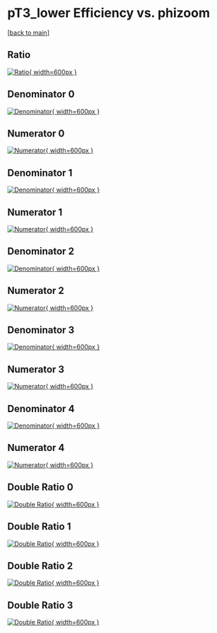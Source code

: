 # pT3_lower Efficiency vs. phizoom

[[back to main](./)]



## Ratio

[![Ratio](../mtv/var/pT3_lower_vtr_13_1_eff_phizoom.png){ width=600px }](../mtv/var/pT3_lower_vtr_13_1_eff_phizoom.pdf)

## Denominator 0

[![Denominator](../mtv/den/pT3_lower_vtr_13_1_eff_phizoom_den0.png){ width=600px }](../mtv/den/pT3_lower_vtr_13_1_eff_phizoom_den0.pdf)

## Numerator 0

[![Numerator](../mtv/num/pT3_lower_vtr_13_1_eff_phizoom_num0.png){ width=600px }](../mtv/num/pT3_lower_vtr_13_1_eff_phizoom_num0.pdf)

## Denominator 1

[![Denominator](../mtv/den/pT3_lower_vtr_13_1_eff_phizoom_den1.png){ width=600px }](../mtv/den/pT3_lower_vtr_13_1_eff_phizoom_den1.pdf)

## Numerator 1

[![Numerator](../mtv/num/pT3_lower_vtr_13_1_eff_phizoom_num1.png){ width=600px }](../mtv/num/pT3_lower_vtr_13_1_eff_phizoom_num1.pdf)

## Denominator 2

[![Denominator](../mtv/den/pT3_lower_vtr_13_1_eff_phizoom_den2.png){ width=600px }](../mtv/den/pT3_lower_vtr_13_1_eff_phizoom_den2.pdf)

## Numerator 2

[![Numerator](../mtv/num/pT3_lower_vtr_13_1_eff_phizoom_num2.png){ width=600px }](../mtv/num/pT3_lower_vtr_13_1_eff_phizoom_num2.pdf)

## Denominator 3

[![Denominator](../mtv/den/pT3_lower_vtr_13_1_eff_phizoom_den3.png){ width=600px }](../mtv/den/pT3_lower_vtr_13_1_eff_phizoom_den3.pdf)

## Numerator 3

[![Numerator](../mtv/num/pT3_lower_vtr_13_1_eff_phizoom_num3.png){ width=600px }](../mtv/num/pT3_lower_vtr_13_1_eff_phizoom_num3.pdf)

## Denominator 4

[![Denominator](../mtv/den/pT3_lower_vtr_13_1_eff_phizoom_den4.png){ width=600px }](../mtv/den/pT3_lower_vtr_13_1_eff_phizoom_den4.pdf)

## Numerator 4

[![Numerator](../mtv/num/pT3_lower_vtr_13_1_eff_phizoom_num4.png){ width=600px }](../mtv/num/pT3_lower_vtr_13_1_eff_phizoom_num4.pdf)

## Double Ratio 0

[![Double Ratio](../mtv/ratio/pT3_lower_vtr_13_1_eff_phizoom_ratio0.png){ width=600px }](../mtv/ratio/pT3_lower_vtr_13_1_eff_phizoom_ratio0.pdf)

## Double Ratio 1

[![Double Ratio](../mtv/ratio/pT3_lower_vtr_13_1_eff_phizoom_ratio1.png){ width=600px }](../mtv/ratio/pT3_lower_vtr_13_1_eff_phizoom_ratio1.pdf)

## Double Ratio 2

[![Double Ratio](../mtv/ratio/pT3_lower_vtr_13_1_eff_phizoom_ratio2.png){ width=600px }](../mtv/ratio/pT3_lower_vtr_13_1_eff_phizoom_ratio2.pdf)

## Double Ratio 3

[![Double Ratio](../mtv/ratio/pT3_lower_vtr_13_1_eff_phizoom_ratio3.png){ width=600px }](../mtv/ratio/pT3_lower_vtr_13_1_eff_phizoom_ratio3.pdf)

